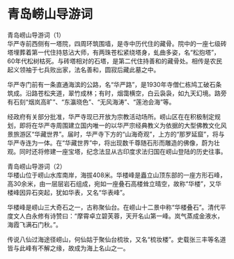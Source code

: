# 青岛崂山导游词  
青岛崂山导游词（1）  
华严寺前西侧有一塔院，四周环筑围墙，是寺中历代住的藏骨。院中的一座七级砖塔埋葬着第一代住持慈沾大师，有两珠苍松紧绕塔身，虬曲多姿，名“松抱塔”，60年代松树枯死。与砖塔相对的石塔，是第二代住持善和的藏骨处。相传是农民起义领袖于七兵败出家，法名善和，圆寂后藏此墓之中。  

华严寺门前有一条直通海滨的公路，名“华严路”，是1930年寺僧仁栋鸠工破石条筑成。沿路苍松夹道，翠竹成林；有时，烟霭横空，白云袅袅，如九天幻境。路旁有石刻“烟岚高旷”、“东瀛晓色”、“无风海涛”、“莲池会海”等。  

经政府有关部分批准，华严寺现已开放为宗教活动场所。崂山区在在积极制定规划，即将在华严寺周围建立国内唯一的以华严宗经典教义为依据的大型佛教文化风景旅游区“华藏世界”。届时，华严寺下方的“山海奇观”，上方的“那罗延窟”，将与华严寺连为一体。在“华藏世界”中，将出现数千尊随石形而雕造的佛像，蔚为壮观。同时还将修建一座宝塔，纪念法显从古印度求法归国在崂山登陆的历史往事。  

青岛崂山导游词（2）  
华楼山位于崂山水库南岸，海拔408米。华楼峰是矗立山顶东部的一座方形石峰，高30余米，由一层层岩石组成，宛如一座叠石高楼耸立晴空，故称“华楼”，又华楼峰因异石突起，犹如华表，又名“华表峰”。  

华楼峰是崂山三大奇石之一，古称聚仙台。在崂山十二景中称“华楼叠石”。清代平度文人白永修有诗赞曰：“摩霄卓立碧芙蓉，天开名山第一峰。岚气蒸成金液水，海霞飞满石门秋。”。  

传说八仙过海途径崂山，何仙姑于聚仙台梳妆，又名“梳妆楼”。史载张三丰等名道皆与此峰有不解之缘，故成为海上名山之一。  
<!-- Last processed: 2025-07-22 03:44:23 -->
